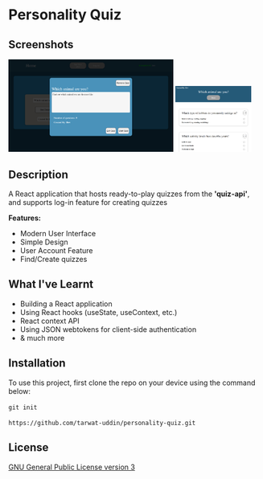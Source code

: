 # Personality Quiz

## Screenshots

<img src="./public/images/screenshots/screenshots-1.png" alt="desktop-screenshot" width="65%"></img>
<img src="./public/images/screenshots/screenshots-2.png" alt="mobile-screenshot" width="30%"></img>

## Description

A React application that hosts ready-to-play quizzes from the **'quiz-api'**, and supports log-in feature for creating quizzes

**Features:**

- Modern User Interface
- Simple Design
- User Account Feature
- Find/Create quizzes

## What I've Learnt

- Building a React application
- Using React hooks (useState, useContext, etc.)
- React context API
- Using JSON webtokens for client-side authentication
- & much more

## Installation

To use this project, first clone the repo on your device using the command below:

`git init`

`https://github.com/tarwat-uddin/personality-quiz.git`

## License

[GNU General Public License version 3](https://opensource.org/licenses/GPL-3.0)
